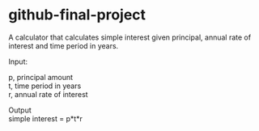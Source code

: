 # github-final-project
A calculator that calculates simple interest given principal, annual rate of interest and time period in years.<br />

Input: <br />
   <td>
   <p> p, principal amount <br />
    t, time period in years <br />
      r, annual rate of interest <br /></p>
    </td>
Output <br />
    simple interest = p*t*r <br />
